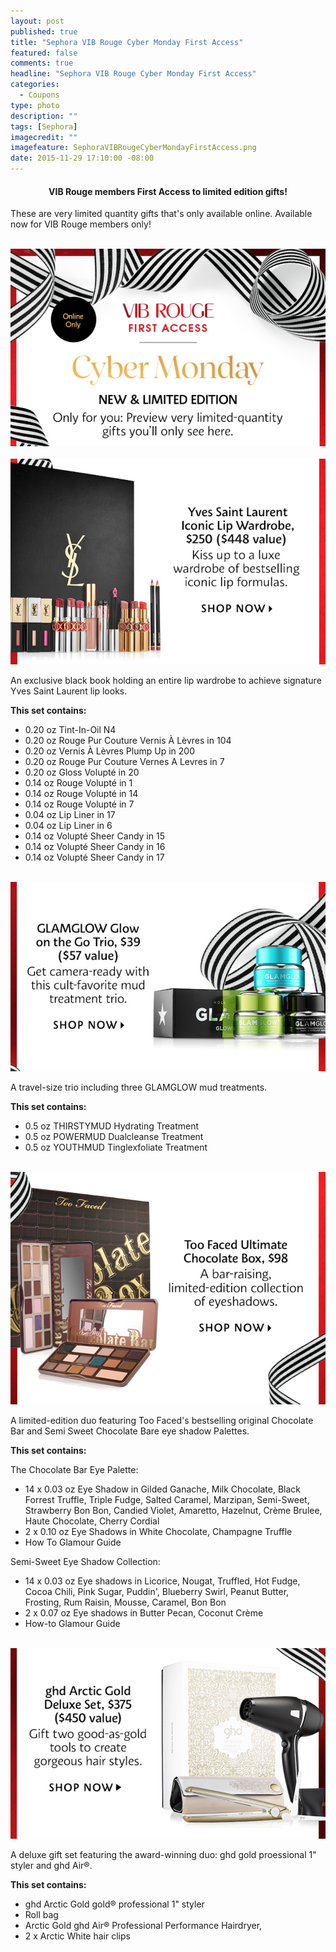 ```yaml
---
layout: post
published: true
title: "Sephora VIB Rouge Cyber Monday First Access"
featured: false
comments: true
headline: "Sephora VIB Rouge Cyber Monday First Access"
categories: 
  - Coupons
type: photo
description: ""
tags: [Sephora]
imagecredit: ""
imagefeature: SephoraVIBRougeCyberMondayFirstAccess.png
date: 2015-11-29 17:10:00 -08:00
---
```


<center><H4>VIB Rouge members First Access to limited edition gifts!</H4></center>

<p>These are very limited quantity gifts that's only available online. Available now for VIB Rouge members only!</p>
<br>

<center><a href="http://www.sephora.com" target="_blank">
<img src="/images/SephoraVIBRougeCyberMondayFirstAccess.png" border="0" style="border:none;max-width:100%;" alt="Sephora VIB Rouge Cyber Monday First Access" />
</a></center>

<br>

<center><a href="http://www.sephora.com" target="_blank">
<img src="/images/SephoraVIBRougeCyberMondayFirstAccess2.png" border="0" style="border:none;max-width:100%;" alt="Yves Saint Laurent Iconic Lip Wardrobe" />
</a></center>

<p>An exclusive black book holding an entire lip wardrobe to achieve signature Yves Saint Laurent lip looks.</p>

<p><b>This set contains:</b></p>
<ul>
<li>0.20 oz Tint-In-Oil N4 
<li>0.20 oz Rouge Pur Couture Vernis À Lèvres in 104 </li>
<li>0.20 oz Vernis À Lèvres Plump Up in 200 </li>
<li>0.20 oz Rouge Pur Couture Vernes A Levres in 7 </li>
<li>0.20 oz Gloss Volupté in 20 </li>
<li>0.14 oz Rouge Volupté in 1 </li>
<li>0.14 oz Rouge Volupté in 14 </li>
<li>0.14 oz Rouge Volupté in 7 </li>
<li>0.04 oz Lip Liner in 17 </li>
<li>0.04 oz Lip Liner in 6 </li>
<li>0.14 oz Volupté Sheer Candy in 15 </li>
<li>0.14 oz Volupté Sheer Candy in 16 </li>
<li>0.14 oz Volupté Sheer Candy in 17</li>
</ul>

<br>

<center><a href="http://www.sephora.com" target="_blank">
<img src="/images/SephoraVIBRougeCyberMondayFirstAccess3.png" border="0" style="border:none;max-width:100%;" alt="GLAMGLOW Glow on the Go trio" />
</a></center>

<p>A travel-size trio including three GLAMGLOW mud treatments. </p>

<p><b>This set contains:</b></p>
<ul>
<li>0.5 oz THIRSTYMUD Hydrating Treatment </li>
<li>0.5 oz POWERMUD Dualcleanse Treatment </li>
<li>0.5 oz YOUTHMUD Tinglexfoliate Treatment </li>
</ul>

<br>

<center><a href="http://www.sephora.com" target="_blank">
<img src="/images/SephoraVIBRougeCyberMondayFirstAccess4.png" border="0" style="border:none;max-width:100%;" alt="Too Faced Ultimate Chocolate Box" />
</a></center>

<p>A limited-edition duo featuring Too Faced's bestselling original Chocolate Bar and Semi Sweet Chocolate Bare eye shadow Palettes. </p>

<p><b>This set contains:</b></p>
<p>The Chocolate Bar Eye Palette:</p>
<ul>
<li>14 x 0.03 oz Eye Shadow in Gilded Ganache, Milk Chocolate, Black Forrest Truffle, Triple Fudge, Salted Caramel, Marzipan, Semi-Sweet, Strawberry Bon Bon, Candied Violet, Amaretto, Hazelnut, Crème Brulee, Haute Chocolate, Cherry Cordial</li>
<li>2 x 0.10 oz Eye Shadows in White Chocolate, Champagne Truffle</li>
<li>How To Glamour Guide</li>
</ul>

<p>Semi-Sweet Eye Shadow Collection:</p>
<ul>
<li>14 x 0.03 oz Eye shadows in Licorice, Nougat, Truffled, Hot Fudge, Cocoa Chili, Pink Sugar, Puddin', Blueberry Swirl, Peanut Butter, Frosting, Rum Raisin, Mousse, Caramel, Bon Bon </li>
<li>2 x 0.07 oz Eye shadows in Butter Pecan, Coconut Crème</li>
<li>How-to Glamour Guide </li>
</ul>

<br>

<center><a href="http://www.sephora.com" target="_blank">
<img src="/images/SephoraVIBRougeCyberMondayFirstAccess5.png" border="0" style="border:none;max-width:100%;" alt="ghd Arctic Gold Deluxe Set" />
</a></center>

<p>A deluxe gift set featuring the award-winning duo: ghd gold proessional 1" styler and ghd Air®. </p>

<p><b>This set contains:</b></p>
<ul>
<li>ghd Arctic Gold gold® professional 1" styler </li>
<li>Roll bag </li>
<li>Arctic Gold ghd Air® Professional Performance Hairdryer, </li>
<li>2 x Arctic White hair clips</li>
</ul>

<br>
